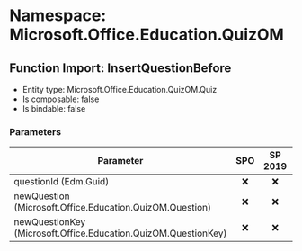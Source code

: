 # Namespace: Microsoft.Office.Education.QuizOM

## Function Import: InsertQuestionBefore

- Entity type: Microsoft.Office.Education.QuizOM.Quiz
- Is composable: false
- Is bindable: false

### Parameters

Parameter | SPO | SP 2019 | SP 2016 | SP 2013
----------|:---:|:-------:|:-------:|:-------
questionId (Edm.Guid) | ❌ | ❌ | ❌ | ✅
newQuestion (Microsoft.Office.Education.QuizOM.Question) | ❌ | ❌ | ❌ | ✅
newQuestionKey (Microsoft.Office.Education.QuizOM.QuestionKey) | ❌ | ❌ | ❌ | ✅